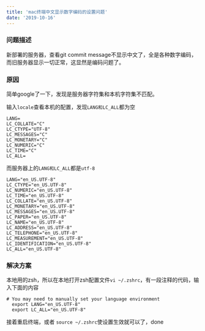 ```yaml
---
title: 'mac终端中文显示数字编码的设置问题'
date: '2019-10-16'
---
```


### 问题描述

新部署的服务器，查看git commit message不显示中文了，全是各种数字编码，而旧服务器显示一切正常，这显然是编码问题了。

### 原因

简单google了一下，发现是服务器字符集和本机字符集不匹配。

输入`locale`查看本机的配置，发现`LANG和LC_ALL`都为空

```shell
LANG=
LC_COLLATE="C"
LC_CTYPE="UTF-8"
LC_MESSAGES="C"
LC_MONETARY="C"
LC_NUMERIC="C"
LC_TIME="C"
LC_ALL=
```

而服务器上的`LANG和LC_ALL`都是`utf-8`

```shell
LANG="en_US.UTF-8"
LC_CTYPE="en_US.UTF-8"
LC_NUMERIC="en_US.UTF-8"
LC_TIME="en_US.UTF-8"
LC_COLLATE="en_US.UTF-8"
LC_MONETARY="en_US.UTF-8"
LC_MESSAGES="en_US.UTF-8"
LC_PAPER="en_US.UTF-8"
LC_NAME="en_US.UTF-8"
LC_ADDRESS="en_US.UTF-8"
LC_TELEPHONE="en_US.UTF-8"
LC_MEASUREMENT="en_US.UTF-8"
LC_IDENTIFICATION="en_US.UTF-8"
LC_ALL="en_US.UTF-8"
```

### 解决方案

本地用的zsh，所以在本地打开zsh配置文件`vi ~/.zshrc`，有一段注释的代码，输入下面的内容

```shell
# You may need to manually set your language environment
  export LANG="en_US.UTF-8"
  export LC_ALL="en_US.UTF-8"
```

接着重启终端，或者 `source ~/.zshrc`使设置生效就可以了，done